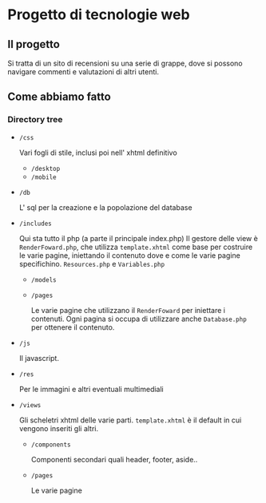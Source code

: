 # Progetto di tecnologie web

## Il progetto
Si tratta di un sito di recensioni su una serie di grappe,
dove si possono navigare commenti e valutazioni di altri
utenti.

## Come abbiamo fatto
### Directory tree
* `/css`

  Vari fogli di stile, inclusi poi nell' xhtml definitivo

  * `/desktop`
  * `/mobile`

* `/db`

  L' sql per la creazione e la popolazione del database

* `/includes`

  Qui sta tutto il php (a parte il principale index.php)
  Il gestore delle view è `RenderFoward.php`, che utilizza
  `template.xhtml` come base per costruire le varie pagine,
  iniettando il contenuto dove e come le varie pagine
  specifichino.
  `Resources.php` e `Variables.php`

  * `/models`

  * `/pages`

    Le varie pagine che utilizzano il `RenderFoward` per
    iniettare i contenuti. Ogni pagina si occupa di
    utilizzare anche `Database.php` per ottenere il  contenuto.

* `/js`

  Il javascript.

* `/res`

  Per le immagini e altri eventuali multimediali

* `/views`

  Gli scheletri xhtml delle varie parti. `template.xhtml`
  è il default in cui vengono inseriti gli altri.

  * `/components`

    Componenti secondari quali header, footer, aside..

  * `/pages`

    Le varie pagine